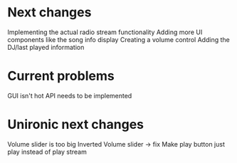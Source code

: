# Next changes
Implementing the actual radio stream functionality
Adding more UI components like the song info display
Creating a volume control
Adding the DJ/last played information

# Current problems
GUI isn't hot
API needs to be implemented

# Unironic next changes
Volume slider is too big
Inverted Volume slider -> fix
Make play button just play instead of play stream
